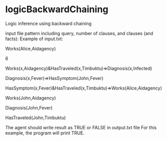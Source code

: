 logicBackwardChaining
=====================

Logic inference using backward chaining

input file pattern including query, number of clauses, and clauses (and facts):
Example of input.txt:

Works(Alice,Aidagency)

6

Works(x,Aidagency)&HasTraveled(x,Timbuktu)=>Diagnosis(x,Infected)

Diagnosis(x,Fever)=>HasSymptom(John,Fever)

HasSymptom(x,Fever)&HasTraveled(x,Timbuktu)=>Works(Alice,Aidagency)

Works(John,Aidagency)

Diagnosis(John,Fever)

HasTraveled(John,Timbuktu)


The agent should write result as TRUE or FALSE in output.txt file
For this example, the program will print TRUE.
